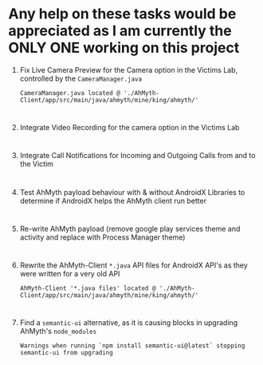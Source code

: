 # Any help on these tasks would be appreciated as I am currently the ONLY ONE working on this project

1. Fix Live Camera Preview for the Camera option in the Victims Lab, controlled by the `CameraManager.java` 
     
       CameraManager.java located @ './AhMyth-Client/app/src/main/java/ahmyth/mine/king/ahmyth/'
#
2. Integrate Video Recording for the camera option in the Victims Lab
#
3. Integrate Call Notifications for Incoming and Outgoing Calls from and to the Victim
#
4. Test AhMyth payload behaviour with & without AndroidX Libraries to determine if AndroidX helps the AhMyth client run better
#
5. Re-write AhMyth payload (remove google play services theme and activity and replace with Process Manager theme)
#
6. Rewrite the AhMyth-Client `*.java` API files for AndroidX API's as they were written for a very old API 

       AhMyth-Client '*.java files' located @ './AhMyth-Client/app/src/main/java/ahmyth/mine/king/ahmyth/' 
#
7. Find a `semantic-ui` alternative, as it is causing blocks in upgrading AhMyth's `node_modules` 
            
       Warnings when running `npm install semantic-ui@latest` stopping semantic-ui from upgrading
#

